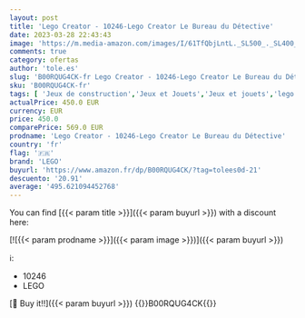 ```yaml
---
layout: post
title: 'Lego Creator - 10246-Lego Creator Le Bureau du Détective'
date: 2023-03-28 22:43:43
image: 'https://m.media-amazon.com/images/I/61TfQbjLntL._SL500_._SL400_.jpg'
comments: true
category: ofertas
author: 'tole.es'
slug: 'B00RQUG4CK-fr Lego Creator - 10246-Lego Creator Le Bureau du Détective'
sku: 'B00RQUG4CK-fr'
tags: [ 'Jeux de construction','Jeux et Jouets','Jeux et jouets','lego','🇫🇷', ]
actualPrice: 450.0 EUR
currency: EUR
price: 450.0
comparePrice: 569.0 EUR
prodname: 'Lego Creator - 10246-Lego Creator Le Bureau du Détective'
country: 'fr'
flag: '🇫🇷'
brand: 'LEGO'
buyurl: 'https://www.amazon.fr/dp/B00RQUG4CK/?tag=tolees0d-21'
descuento: '20.91'
average: '495.621094452768'
---
```


You can find [{{< param title >}}]({{< param buyurl >}}) with a discount here:

[![{{< param prodname >}}]({{< param image >}})]({{< param buyurl >}})

ℹ️:

- 10246
- LEGO

[🛒 Buy it!!]({{< param buyurl >}})
{{<world>}}B00RQUG4CK{{</world>}}

